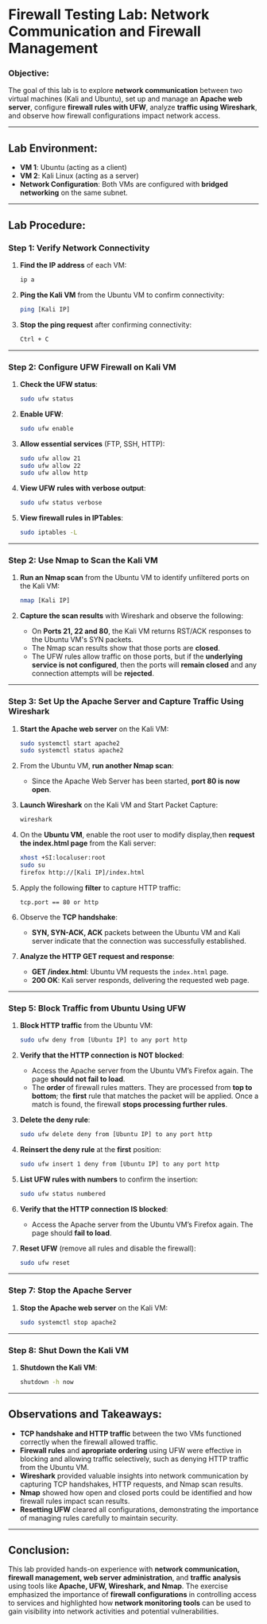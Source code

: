 
# Firewall Testing Lab: Network Communication and Firewall Management

### Objective:
The goal of this lab is to explore **network communication** between two virtual machines (Kali and Ubuntu), set up and manage an **Apache web server**, configure **firewall rules with UFW**, analyze **traffic using Wireshark**, and observe how firewall configurations impact network access.

---

## Lab Environment:
- **VM 1**: Ubuntu (acting as a client)
- **VM 2**: Kali Linux (acting as a server)
- **Network Configuration**: Both VMs are configured with **bridged networking** on the same subnet.

---

## Lab Procedure:

### Step 1: Verify Network Connectivity
1. **Find the IP address** of each VM:
   ```bash
   ip a
   ```

2. **Ping the Kali VM** from the Ubuntu VM to confirm connectivity:
   ```bash
   ping [Kali IP]
   ```

3. **Stop the ping request** after confirming connectivity:
   ```bash
   Ctrl + C
   ```

---

### Step 2: Configure UFW Firewall on Kali VM
1. **Check the UFW status**:
   ```bash
   sudo ufw status
   ```

2. **Enable UFW**:
   ```bash
   sudo ufw enable
   ```

3. **Allow essential services** (FTP, SSH, HTTP):
   ```bash
   sudo ufw allow 21
   sudo ufw allow 22
   sudo ufw allow http
   ```

4. **View UFW rules with verbose output**:
   ```bash
   sudo ufw status verbose
   ```

5. **View firewall rules in IPTables**:
   ```bash
   sudo iptables -L
   ```

---

### Step 2: Use Nmap to Scan the Kali VM
1. **Run an Nmap scan** from the Ubuntu VM to identify unfiltered ports on the Kali VM:
   ```bash
   nmap [Kali IP]
   ```

2. **Capture the scan results** with Wireshark and observe the following:
   - On **Ports 21, 22 and 80**, the Kali VM returns RST/ACK responses to the Ubuntu VM's SYN packets.
   - The Nmap scan results show that those ports are **closed**.
   - The UFW rules allow traffic on those ports, but if the **underlying service is not configured**, then the ports will **remain closed** and any connection attempts will be **rejected**.


---

### Step 3: Set Up the Apache Server and Capture Traffic Using Wireshark
1. **Start the Apache web server** on the Kali VM:
   ```bash
   sudo systemctl start apache2
   sudo systemctl status apache2
   ```

2. From the Ubuntu VM, **run another Nmap scan**:
   - Since the Apache Web Server has been started, **port 80 is now open**.

3. **Launch Wireshark** on the Kali VM and Start Packet Capture:
   ```bash
   wireshark
   ```
   
4. On the **Ubuntu VM**, enable the root user to modify display,then **request the index.html page** from the Kali server:
   ```bash
   xhost +SI:localuser:root
   sudo su
   firefox http://[Kali IP]/index.html
   ```

5. Apply the following **filter** to capture HTTP traffic:
   ```plaintext
   tcp.port == 80 or http
   ```

6. Observe the **TCP handshake**:
   - **SYN, SYN-ACK, ACK** packets between the Ubuntu VM and Kali server indicate that the connection was successfully established.

7. **Analyze the HTTP GET request and response**:
   - **GET /index.html**: Ubuntu VM requests the `index.html` page.
   - **200 OK**: Kali server responds, delivering the requested web page.

---

### Step 5: Block Traffic from Ubuntu Using UFW
1. **Block HTTP traffic** from the Ubuntu VM:
   ```bash
   sudo ufw deny from [Ubuntu IP] to any port http
   ```

2. **Verify that the HTTP connection is NOT blocked**:
   - Access the Apache server from the Ubuntu VM’s Firefox again. The page **should not fail to load**.
   - The **order** of firewall rules matters. They are processed from **top to bottom**; the **first** rule that matches the packet will be applied. Once a match is found, the firewall **stops processing further rules**.

3. **Delete the deny rule**:
   ```bash
   sudo ufw delete deny from [Ubuntu IP] to any port http
   ```

4. **Reinsert the deny rule** at the **first** position:
   ```bash
   sudo ufw insert 1 deny from [Ubuntu IP] to any port http
   ```

5. **List UFW rules with numbers** to confirm the insertion:
   ```bash
   sudo ufw status numbered
   ```
   
6. **Verify that the HTTP connection IS blocked**:
   - Access the Apache server from the Ubuntu VM’s Firefox again. The page should **fail to load**.

7. **Reset UFW** (remove all rules and disable the firewall):
   ```bash
   sudo ufw reset
   ```

---

### Step 7: Stop the Apache Server
1. **Stop the Apache web server** on the Kali VM:
   ```bash
   sudo systemctl stop apache2
   ```

---

### Step 8: Shut Down the Kali VM
1. **Shutdown the Kali VM**:
   ```bash
   shutdown -h now
   ```

---

## Observations and Takeaways:
- **TCP handshake and HTTP traffic** between the two VMs functioned correctly when the firewall allowed traffic.
- **Firewall rules** and **apropriate ordering** using UFW were effective in blocking and allowing traffic selectively, such as denying HTTP traffic from the Ubuntu VM.
- **Wireshark** provided valuable insights into network communication by capturing TCP handshakes, HTTP requests, and Nmap scan results.
- **Nmap** showed how open and closed ports could be identified and how firewall rules impact scan results.
- **Resetting UFW** cleared all configurations, demonstrating the importance of managing rules carefully to maintain security.

---

## Conclusion:
This lab provided hands-on experience with **network communication, firewall management, web server administration**, and **traffic analysis** using tools like **Apache, UFW, Wireshark, and Nmap**. The exercise emphasized the importance of **firewall configurations** in controlling access to services and highlighted how **network monitoring tools** can be used to gain visibility into network activities and potential vulnerabilities.

